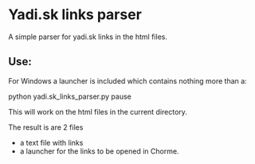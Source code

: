 Yadi.sk links parser
====================

A simple parser for yadi.sk links in the html files.

Use:
--------------------
For Windows a launcher is included which contains nothing more than a:

python yadi.sk_links_parser.py
pause

This will work on the html files in the current directory.

The result is are 2 files 
 - a text file with links
 - a launcher for the links to be opened in Chorme.
